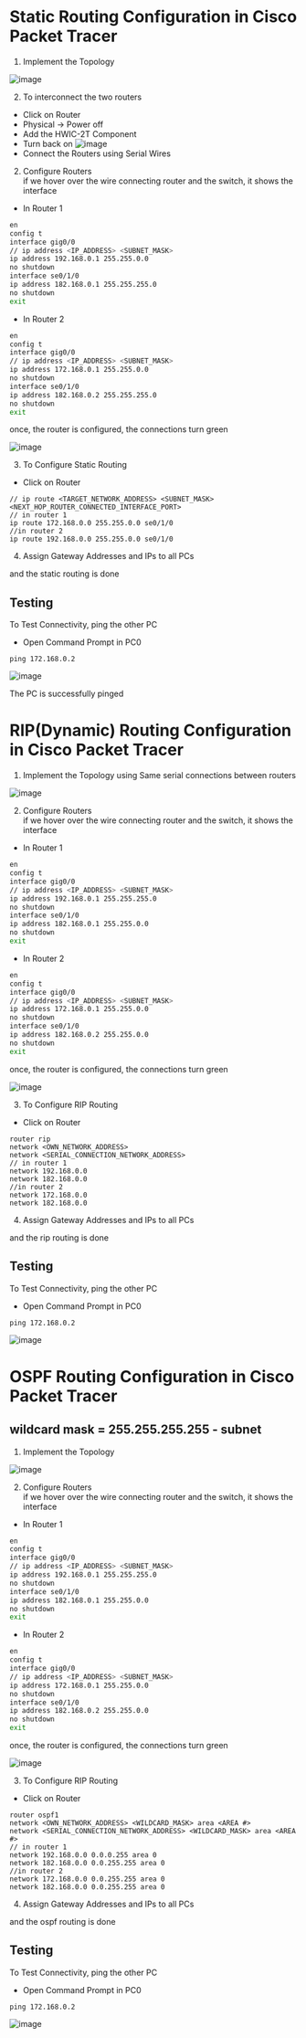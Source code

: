 # Static Routing Configuration in Cisco Packet Tracer
1. Implement the Topology

![image](https://user-images.githubusercontent.com/84095994/236688941-e8f5aecb-8226-43c6-bb59-152084fa6fd6.png)

2. To interconnect the two routers
- Click on Router
- Physical -> Power off
- Add the HWIC-2T Component
- Turn back on
![image](https://user-images.githubusercontent.com/84095994/236688995-6768216f-d9d3-4b29-ad78-6421d5abdad0.png)
- Connect the Routers using Serial Wires

2. Configure Routers <br>
if we hover over the wire connecting router and the switch, it shows the interface
- In Router 1
```bash
en
config t
interface gig0/0
// ip address <IP_ADDRESS> <SUBNET_MASK>
ip address 192.168.0.1 255.255.0.0
no shutdown
interface se0/1/0
ip address 182.168.0.1 255.255.255.0
no shutdown
exit
```
- In Router 2
```bash
en
config t
interface gig0/0
// ip address <IP_ADDRESS> <SUBNET_MASK>
ip address 172.168.0.1 255.255.0.0
no shutdown
interface se0/1/0
ip address 182.168.0.2 255.255.255.0
no shutdown
exit
```
once, the router is configured, the connections turn green

![image](https://user-images.githubusercontent.com/84095994/236689171-9a8b37f4-f51a-488f-9ad1-a0c409905726.png)

3. To Configure Static Routing
- Click on Router
```
// ip route <TARGET_NETWORK_ADDRESS> <SUBNET_MASK> <NEXT_HOP_ROUTER_CONNECTED_INTERFACE_PORT>
// in router 1
ip route 172.168.0.0 255.255.0.0 se0/1/0
//in router 2
ip route 192.168.0.0 255.255.0.0 se0/1/0
```
4.  Assign Gateway Addresses and IPs to all PCs

and the static routing is done

## Testing
To Test Connectivity, ping the other PC
- Open Command Prompt in PC0
```
ping 172.168.0.2
```
![image](https://user-images.githubusercontent.com/84095994/236689930-c12f9617-e181-4fa8-a55c-c5a80ee1ac27.png)

The PC is successfully pinged

# RIP(Dynamic) Routing Configuration in Cisco Packet Tracer
1. Implement the Topology using Same serial connections between routers

![image](https://user-images.githubusercontent.com/84095994/236690590-16a85784-b16d-4bdb-bad0-d8932459fe99.png)

2. Configure Routers <br>
if we hover over the wire connecting router and the switch, it shows the interface
- In Router 1
```bash
en
config t
interface gig0/0
// ip address <IP_ADDRESS> <SUBNET_MASK>
ip address 192.168.0.1 255.255.255.0
no shutdown
interface se0/1/0
ip address 182.168.0.1 255.255.0.0
no shutdown
exit
```
- In Router 2
```bash
en
config t
interface gig0/0
// ip address <IP_ADDRESS> <SUBNET_MASK>
ip address 172.168.0.1 255.255.0.0
no shutdown
interface se0/1/0
ip address 182.168.0.2 255.255.0.0
no shutdown
exit
```
once, the router is configured, the connections turn green

![image](https://user-images.githubusercontent.com/84095994/236690808-3345890c-5cd8-48e2-b2c2-12e847d715b0.png)

3. To Configure RIP Routing
- Click on Router
```
router rip
network <OWN_NETWORK_ADDRESS>
network <SERIAL_CONNECTION_NETWORK_ADDRESS>
// in router 1
network 192.168.0.0
network 182.168.0.0
//in router 2
network 172.168.0.0
network 182.168.0.0
```
4.  Assign Gateway Addresses and IPs to all PCs

and the rip routing is done
## Testing
To Test Connectivity, ping the other PC
- Open Command Prompt in PC0
```
ping 172.168.0.2
```

![image](https://user-images.githubusercontent.com/84095994/236693273-f18f4a0a-79f4-48a6-acba-3c0d5e40aaa8.png)

# OSPF Routing Configuration in Cisco Packet Tracer
 ## wildcard mask = 255.255.255.255 - subnet
1. Implement the Topology

![image](https://user-images.githubusercontent.com/84095994/236693482-ccc98dd4-39c2-4342-96e8-70b2655d7f49.png)

2. Configure Routers <br>
if we hover over the wire connecting router and the switch, it shows the interface
- In Router 1
```bash
en
config t
interface gig0/0
// ip address <IP_ADDRESS> <SUBNET_MASK>
ip address 192.168.0.1 255.255.255.0
no shutdown
interface se0/1/0
ip address 182.168.0.1 255.255.0.0
no shutdown
exit
```
- In Router 2
```bash
en
config t
interface gig0/0
// ip address <IP_ADDRESS> <SUBNET_MASK>
ip address 172.168.0.1 255.255.0.0
no shutdown
interface se0/1/0
ip address 182.168.0.2 255.255.0.0
no shutdown
exit
```
once, the router is configured, the connections turn green

![image](https://user-images.githubusercontent.com/84095994/236693627-8cc6f21b-0a10-4e17-ad83-0642c0217e1c.png)

3. To Configure RIP Routing
- Click on Router
```
router ospf1
network <OWN_NETWORK_ADDRESS> <WILDCARD_MASK> area <AREA #>
network <SERIAL_CONNECTION_NETWORK_ADDRESS> <WILDCARD_MASK> area <AREA #>
// in router 1
network 192.168.0.0 0.0.0.255 area 0
network 182.168.0.0 0.0.255.255 area 0
//in router 2
network 172.168.0.0 0.0.255.255 area 0
network 182.168.0.0 0.0.255.255 area 0
```
4.  Assign Gateway Addresses and IPs to all PCs

and the ospf routing is done
## Testing
To Test Connectivity, ping the other PC
- Open Command Prompt in PC0
```
ping 172.168.0.2
```

![image](https://user-images.githubusercontent.com/84095994/236693904-3967c7cc-32bb-4cca-9174-56b2e983f191.png)

